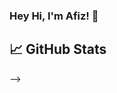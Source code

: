 ### Hey Hi, I'm Afiz! 👋

## &#x1f4c8; GitHub Stats

<!-- <a href="https://github.com/afizsavage/afizsavage">
  <img align="center" src="https://github-readme-stats.vercel.app/api/top-langs/?username=afizsavage&hide=java,html,tex&title_color=ffffff&text_color=c9cacc&icon_color=2bbc8a&bg_color=1d1f21&langs_count=3" />
</a>
<a href="https://github.com/afizsavage/afizsavage">
  <img align="center" src="https://github-readme-stats.vercel.app/api?username=afizsavage&show_icons=true&line_height=27&count_private=true&title_color=ffffff&text_color=c9cacc&icon_color=2bbc8a&bg_color=1d1f21" alt="Afiz's GitHub Stats" />
</a>

<!--
**afizsavage/afizsavage** is a ✨ _special_ ✨ repository because its `README.md` (this file) appears on your GitHub profile.

Here are some ideas to get you started:

- 🔭 I’m currently working on ...
- 🌱 I’m currently learning ...
- 👯 I’m looking to collaborate on ...
- 🤔 I’m looking for help with ...
- 💬 Ask me about ...
- 📫 How to reach me: ...
- 😄 Pronouns: ...
- ⚡ Fun fact: ...
--> -->
